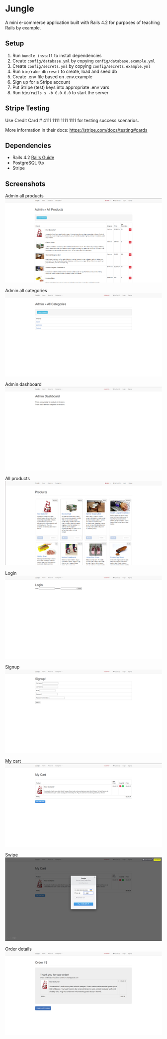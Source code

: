 # Jungle

A mini e-commerce application built with Rails 4.2 for purposes of teaching Rails by example.


## Setup

1. Run `bundle install` to install dependencies
2. Create `config/database.yml` by copying `config/database.example.yml`
3. Create `config/secrets.yml` by copying `config/secrets.example.yml`
4. Run `bin/rake db:reset` to create, load and seed db
5. Create .env file based on .env.example
6. Sign up for a Stripe account
7. Put Stripe (test) keys into appropriate .env vars
8. Run `bin/rails s -b 0.0.0.0` to start the server

## Stripe Testing

Use Credit Card # 4111 1111 1111 1111 for testing success scenarios.

More information in their docs: <https://stripe.com/docs/testing#cards>

## Dependencies

* Rails 4.2 [Rails Guide](http://guides.rubyonrails.org/v4.2/)
* PostgreSQL 9.x
* Stripe

## Screenshots

Admin all products
!["Admin all products](https://github.com/Kevinli296/jungle-rails/blob/master/docs/admin_all_products.png?raw=true)

Admin all categories
!["Admin all categories"](https://github.com/Kevinli296/jungle-rails/blob/master/docs/admin_categories.png?raw=true)

Admin dashboard
!["Admin dashboard"](https://github.com/Kevinli296/jungle-rails/blob/master/docs/admin_dashboard.png?raw=true)

All products
!["All products"](https://github.com/Kevinli296/jungle-rails/blob/master/docs/all_products.png?raw=true)

Login
!["Login"](https://github.com/Kevinli296/jungle-rails/blob/master/docs/login.png?raw=true)

Signup
!["Signup"](https://github.com/Kevinli296/jungle-rails/blob/master/docs/signup.png?raw=true)

My cart
!["My cart"](https://github.com/Kevinli296/jungle-rails/blob/master/docs/my_cart.png?raw=true)

Swipe
!["Swipe"](https://github.com/Kevinli296/jungle-rails/blob/master/docs/swipe.png?raw=true)

Order details
!["Order details"](https://github.com/Kevinli296/jungle-rails/blob/master/docs/order_details.png?raw=true)